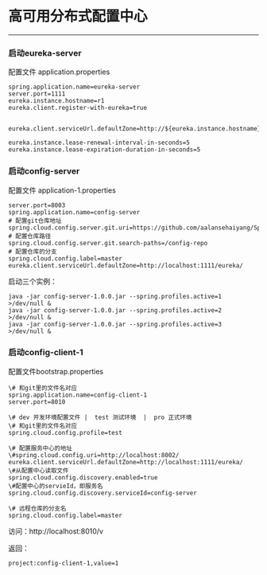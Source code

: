 # 高可用分布式配置中心

---

### 启动eureka-server

配置文件 application.properties

```
spring.application.name=eureka-server
server.port=1111
eureka.instance.hostname=r1
eureka.client.register-with-eureka=true


eureka.client.serviceUrl.defaultZone=http://${eureka.instance.hostname}:${server.port}/eureka/

eureka.instance.lease-renewal-interval-in-seconds=5
eureka.instance.lease-expiration-duration-in-seconds=5
```

### 启动config-server


配置文件 application-1.properties

```
server.port=8003
spring.application.name=config-server
# 配置git仓库地址
spring.cloud.config.server.git.uri=https://github.com/aalansehaiyang/SpringCloudConfig.git
# 配置仓库路径
spring.cloud.config.server.git.search-paths=/config-repo
# 配置仓库的分支
spring.cloud.config.label=master
eureka.client.serviceUrl.defaultZone=http://localhost:1111/eureka/
```

启动三个实例：

```
java -jar config-server-1.0.0.jar --spring.profiles.active=1  >/dev/null &
java -jar config-server-1.0.0.jar --spring.profiles.active=2  >/dev/null &
java -jar config-server-1.0.0.jar --spring.profiles.active=3  >/dev/null &

```


### 启动config-client-1


配置文件bootstrap.properties

```
\# 和git里的文件名对应
spring.application.name=config-client-1
server.port=8010

\# dev 开发环境配置文件 |  test 测试环境  |  pro 正式环境
\# 和git里的文件名对应
spring.cloud.config.profile=test

\# 配置服务中心的地址
\#spring.cloud.config.uri=http://localhost:8002/
eureka.client.serviceUrl.defaultZone=http://localhost:1111/eureka/
\#从配置中心读取文件
spring.cloud.config.discovery.enabled=true
\#配置中心的servieId，即服务名
spring.cloud.config.discovery.serviceId=config-server

\# 远程仓库的分支名
spring.cloud.config.label=master
```


访问：http://localhost:8010/v

返回：

```
project:config-client-1,value=1
```


